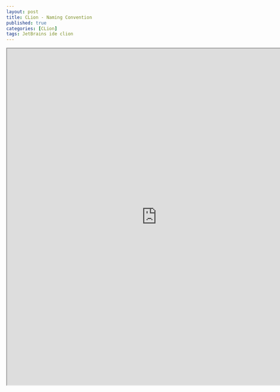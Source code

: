 ```yaml
---
layout: post
title: CLion - Naming Convention
published: true
categories: [CLion]
tags: JetBrains ide clion
---
```

<iframe width="800" height="900" src="https://docs.google.com/document/d/e/2PACX-1vTIzMnmLz35JC-NOaFC2PnUWmz0HXb3jdU4KjIwc-bqlqGzriJOnBVkZELDAg2VinrmLRJPTcB1gF_y/pub?embedded=true"></iframe>    
  